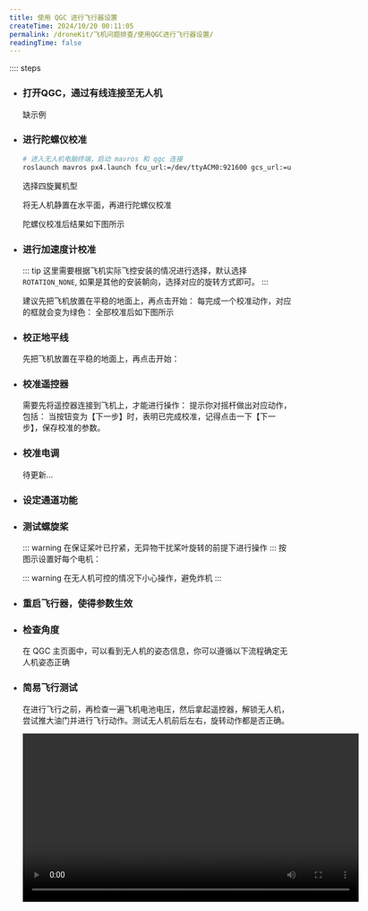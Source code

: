```yaml
---
title: 使用 QGC 进行飞行器设置
createTime: 2024/10/20 00:11:05
permalink: /droneKit/飞机问题排查/使用QGC进行飞行器设置/
readingTime: false
---
```


:::: steps

- ### 打开QGC，通过有线连接至无人机
    缺示例
    <!-- TODO(Derkai): 缺打开QGC，通过有线连接至无人机的示例 -->

- ### 进行陀螺仪校准
    ```bash
    # 进入无人机电脑终端，启动 mavros 和 qgc 连接
    roslaunch mavros px4.launch fcu_url:=/dev/ttyACM0:921600 gcs_url:=udp://:14556@QGC所在电脑的IP号:14550
    ```

    选择四旋翼机型
    <ImageCard image="https://emnavi-doc-img.oss-cn-beijing.aliyuncs.com/emnavi_assets/intro/qgc_step_9.png"/>

    将无人机静置在水平面，再进行陀螺仪校准
    <ImageCard image="https://emnavi-doc-img.oss-cn-beijing.aliyuncs.com/emnavi_assets/intro/qgc_step_10.png"/>

    陀螺仪校准后结果如下图所示
    <ImageCard image="https://emnavi-doc-img.oss-cn-beijing.aliyuncs.com/emnavi_assets/intro/qgc_step_11.png"/>

- ### 进行加速度计校准

    ::: tip 这里需要根据飞机实际飞控安装的情况进行选择，默认选择 `ROTATION_NONE`, 如果是其他的安装朝向，选择对应的旋转方式即可。
    :::

    建议先把飞机放置在平稳的地面上，再点击开始：
    <ImageCard image="https://emnavi-doc-img.oss-cn-beijing.aliyuncs.com/emnavi_assets/intro/qgc_step_15.png"/>
    <ImageCard image="https://emnavi-doc-img.oss-cn-beijing.aliyuncs.com/emnavi_assets/intro/qgc_step_12.png"/>
    每完成一个校准动作，对应的框就会变为绿色：
    <ImageCard image="https://emnavi-doc-img.oss-cn-beijing.aliyuncs.com/emnavi_assets/intro/qgc_step_13.png"/>
    全部校准后如下图所示
    <ImageCard image="https://emnavi-doc-img.oss-cn-beijing.aliyuncs.com/emnavi_assets/intro/qgc_step_14.png"/>


- ### 校正地平线
    先把飞机放置在平稳的地面上，再点击开始：
    <ImageCard image="https://emnavi-doc-img.oss-cn-beijing.aliyuncs.com/emnavi_assets/intro/qgc_step_16.png"/>


- ### 校准遥控器
    需要先将遥控器连接到飞机上，才能进行操作：
    <ImageCard image="https://emnavi-doc-img.oss-cn-beijing.aliyuncs.com/emnavi_assets/intro/qgc_step_17.png"/>
    提示你对摇杆做出对应动作，包括：
    <ImageCard image="https://emnavi-doc-img.oss-cn-beijing.aliyuncs.com/emnavi_assets/intro/qgc_step_21.png"/>
    当按钮变为【下一步】时，表明已完成校准，记得点击一下【下一步】，保存校准的参数。
    <ImageCard image="https://emnavi-doc-img.oss-cn-beijing.aliyuncs.com/emnavi_assets/intro/qgc_step_22.png"/>


- ### 校准电调
    待更新...

- ### 设定通道功能
    <ImageCard image="https://emnavi-doc-img.oss-cn-beijing.aliyuncs.com/emnavi_assets/intro/qgc_step_25.png"/>

- ### 测试螺旋桨
    ::: warning 在保证桨叶已拧紧，无异物干扰桨叶旋转的前提下进行操作
    :::
    按图示设置好每个电机：
    <ImageCard image="https://emnavi-doc-img.oss-cn-beijing.aliyuncs.com/emnavi_assets/intro/qgc_step_23.png"/>

    ::: warning 在无人机可控的情况下小心操作，避免炸机
    :::
    <ImageCard image="https://emnavi-doc-img.oss-cn-beijing.aliyuncs.com/emnavi_assets/intro/qgc_step_24.png"/>


- ### 重启飞行器，使得参数生效
    <ImageCard image="https://emnavi-doc-img.oss-cn-beijing.aliyuncs.com/emnavi_assets/intro/qgc_step_26.png"/>


- ### 检查角度
    在 QGC 主页面中，可以看到无人机的姿态信息，你可以遵循以下流程确定无人机姿态正确

- ### 简易飞行测试
    在进行飞行之前，再检查一遍飞机电池电压，然后拿起遥控器，解锁无人机，尝试推大油门并进行飞行动作。测试无人机前后左右，旋转动作都是否正确。

    <div>
    <video width="600" controls>
        <source src="https://emnavi-doc-img.oss-cn-beijing.aliyuncs.com/emnavi_video/intro/flight_demo.mp4" type="video/mp4" />
        您的浏览器不支持 video 标签。
    </video>
    </div>




